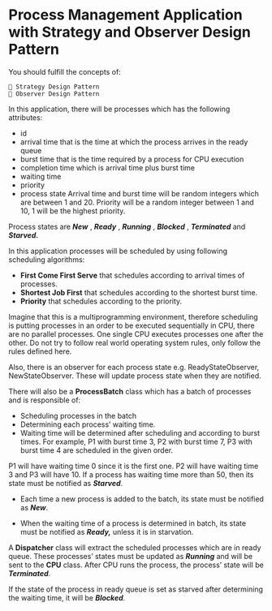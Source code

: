 # Process Management Application with Strategy and Observer Design Pattern

You should
fulfill the concepts of:

```
 Strategy Design Pattern
 Observer Design Pattern
```
In this application, there will be processes which has the following attributes:

- id
- arrival time that is the time at which the process arrives in the ready queue
- burst time that is the time required by a process for CPU execution
- completion time which is arrival time plus burst time
- waiting time
- priority
- process state
Arrival time and burst time will be random integers which are between 1 and 20. Priority will be a
random integer between 1 and 10, 1 will be the highest priority.

Process states are **_New_** , **_Ready_** , **_Running_** , **_Blocked_** , **_Terminated_** and **_Starved._**

In this application processes will be scheduled by using following scheduling algorithms:

- **First Come First Serve** that schedules according to arrival times of processes.
- **Shortest Job First** that schedules according to the shortest burst time.
- **Priority** that schedules according to the priority.

Imagine that this is a multiprogramming environment, therefore scheduling is putting processes in an
order to be executed sequentially in CPU, there are no parallel processes. One single CPU executes
processes one after the other. Do not try to follow real world operating system rules, only follow the
rules defined here.

Also, there is an observer for each process state e.g. ReadyStateObserver, NewStateObserver. These
will update process state when they are notified.

There will also be a **ProcessBatch** class which has a batch of processes and is responsible of:

- Scheduling processes in the batch
- Determining each process’ waiting time.
- Waiting time will be determined after scheduling and according to burst times. For example,
    P1 with burst time 3, P2 with burst time 7, P3 with burst time 4 are scheduled in the given
    order.

P1 will have waiting time 0 since it is the first one. P2 will have waiting time 3 and P3 will have 10. If a
process has waiting time more than 50, then its state must be notified as **_Starved_**.

- Each time a new process is added to the batch, its state must be notified as **_New_**.


- When the waiting time of a process is determined in batch, its state must be notified as **_Ready,_**
    unless it is in starvation.

A **Dispatcher** class will extract the scheduled processes which are in ready queue. These processes’
states must be updated as **_Running_** and will be sent to the **CPU** class. After CPU runs the process, the
process’ state will be **_Terminated_**.

If the state of the process in ready queue is set as starved after determining the waiting time, it will
be **_Blocked_**.
